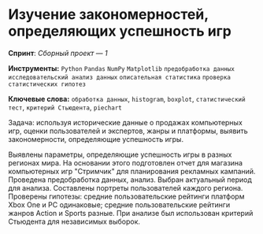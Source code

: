 # Изучение закономерностей, определяющих успешность игр

**Спринт**: *Сборный проект — 1*

**Инструменты:** `Python`  `Pandas` `NumPy`
`Matplotlib`
`предобработка данных`
`исследовательский анализ данных`
`описательная статистика`
`проверка статистических гипотез`

**Ключевые слова:** `обработка данных`, `histogram`, `boxplot`, `статистический тест`,
`критерий Стьюдента`, `piechart`

Задача: используя исторические данные о продажах компьютерных игр, оценки пользователей и экспертов, жанры и платформы, выявить закономерности, определяющие успешность игры.

Выявлены параметры, определяющие успешность игры в разных регионах мира. На
основании этого подготовлен отчет для магазина компьютерных игр "Стримчик" для планирования
рекламных кампаний. Проведена предобработка данных, анализ. Выбран актуальный
период для анализа. Составлены портреты пользователей каждого региона. Проверены
гипотезы: средние пользовательские рейтинги платформ Xbox One и PC одинаковые;
средние пользовательские рейтинги жанров Action и Sports разные. При анализе был использован критерий Стьюдента для независимых выборок.
